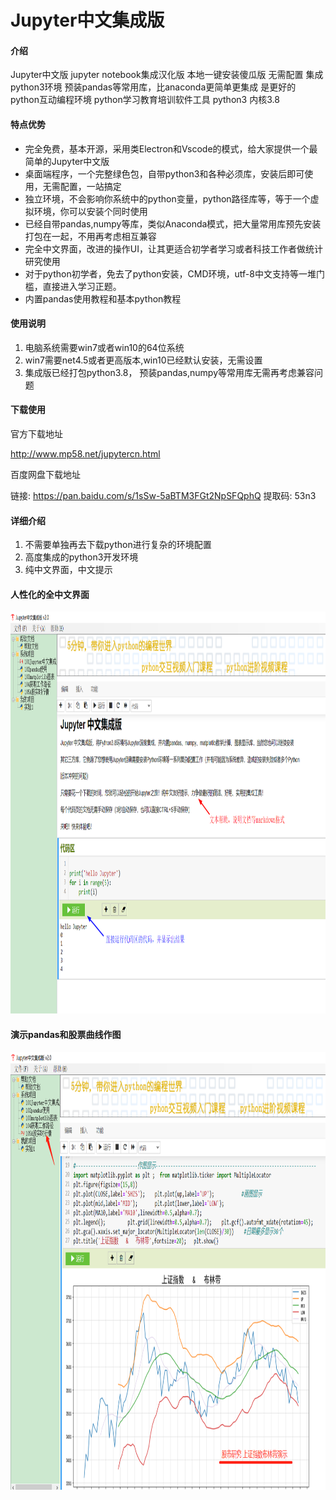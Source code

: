 # Jupyter中文集成版

#### 介绍
Jupyter中文版 jupyter notebook集成汉化版 本地一键安装傻瓜版 无需配置 集成python3环境 预装pandas等常用库，比anaconda更简单更集成 是更好的 python互动编程环境 python学习教育培训软件工具
python3 内核3.8


#### 特点优势
* 完全免费，基本开源，采用类Electron和Vscode的模式，给大家提供一个最简单的Jupyter中文版
* 桌面端程序，一个完整绿色包，自带python3和各种必须库，安装后即可使用，无需配置，一站搞定
* 独立环境，不会影响你系统中的python变量，python路径库等，等于一个虚拟环境，你可以安装个同时使用
* 已经自带pandas,numpy等库，类似Anaconda模式，把大量常用库预先安装打包在一起，不用再考虑相互兼容
* 完全中文界面，改进的操作UI，让其更适合初学者学习或者科技工作者做统计研究使用
* 对于python初学者，免去了python安装，CMD环境，utf-8中文支持等一堆门槛，直接进入学习正题。
* 内置pandas使用教程和基本python教程


#### 使用说明

1.  电脑系统需要win7或者win10的64位系统
2.  win7需要net4.5或者更高版本,win10已经默认安装，无需设置
3.  集成版已经打包python3.8， 预装pandas,numpy等常用库无需再考虑兼容问题

#### 下载使用
官方下载地址

http://www.mp58.net/jupytercn.html

百度网盘下载地址

链接: https://pan.baidu.com/s/1sSw-5aBTM3FGt2NpSFQphQ 提取码: 53n3


#### 详细介绍

1.  不需要单独再去下载python进行复杂的环境配置
2.  高度集成的python3开发环境
3.  纯中文界面，中文提示

####  人性化的全中文界面
<div  align="center"> <img src="/img/help1.png" width = "960" height = "643" alt="taq" /> </div>


####  演示pandas和股票曲线作图
<div  align="center"> <img src="/img/help2.png" width = "960" height = "700" alt="taq" /> </div>



